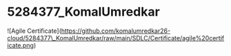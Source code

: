 # 5284377\_KomalUmredkar



!\[Agile Certificate](https://github.com/komalumredkar26-cloud/5284377\_KomalUmredkar/raw/main/SDLC/Certificate/agile%20certificate.png)

